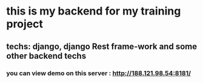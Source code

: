 # this is my backend for my training project
## techs: django, django Rest frame-work and some other backend techs
### you can view demo on this server : http://188.121.98.54:8181/
